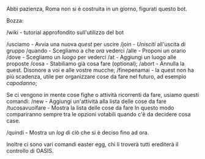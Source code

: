 Abbi pazienza, Roma non si è costruita in un giorno, figurati questo bot.

Bozza:

/wiki - tutorial approfondito sull'utilizzo del bot

/usciamo - Avvia una nuova *quest* per uscire
/join - *Unisciti* all'uscita di gruppo
/quando - Scegliamo a che *ora* vederci
/alle - Proponi un orario
/dove - Scegliamo un *luogo* per vederci
/at - Aggiungi un luogo alle proposte
/cosa - Stabiliamo già cosa fare \(optional\);
/abort - Annulla la quest. Disonore a voi e alle vostre mucche;
/finepenamai - la quest non ha più scadenza, utile per organizzare cose da fare nel futuro, ad esempio *_capodanno_*;

Se ci vengono in mente cose fighe o attività ricorrenti da fare, usiamo questi comandi:
/new - Aggiungi un'attività alla lista delle cose da fare
/tucosavuoifare - Mostra la lista delle cose da fare
In questo modo compariranno sempre tra le opzioni votabili quando c'è da decidere cosa case.

/quindi - Mostra un *log* di ciò che si è deciso fino ad ora.

Inoltre ci sono vari comandi easter egg, chi li troverà tutti erediterà il controllo di OASIS.
